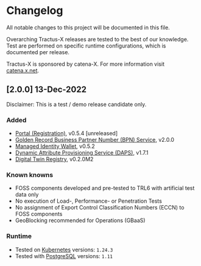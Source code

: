 # Changelog

All notable changes to this project will be documented in this file.

Overarching Tractus-X releases are tested to the best of our knowledge. Test are performed on specific runtime
configurations, which is documented per release.

Tractus-X is sponsored by catena-X. For more information visit [catena.x.net](https://catena-x.net/).

## [2.0.0] 13-Dec-2022

Disclaimer: This is a test / demo release candidate only. 

### Added
- [Portal (Registration)](https://github.com/eclipse-tractusx/portal-frontend-registration), v0.5.4 [unreleased]
- [Golden Record Business Partner Number (BPN) Service](https://github.com/eclipse-tractusx/bpdm), v2.0.0
- [Managed Identity Wallet](https://github.com/eclipse-tractusx/managed-identity-wallets), v0.5.2
- [Dynamic Attribute Provisioning Service (DAPS)](https://github.com/eclipse-tractusx/daps-helm-chart/), v1.7.1
- [Digital Twin Registry](https://github.com/eclipse-tractusx/sldt-digital-twin-registry), v0.2.0M2

### Known knowns
- FOSS components developed and pre-tested to TRL6 with artificial test data only
- No execution of Load-, Performance- or Penetration Tests
- No assignment of Export Control Classification Numbers (ECCN) to FOSS components
- GeoBlocking recommended for Operations (GBaaS)

### Runtime

- Tested on [Kubernetes](https://en.wikipedia.org/wiki/Kubernetes) versions: `1.24.3`
- Tested with [PostgreSQL](https://en.wikipedia.org/wiki/PostgreSQL) versions: `1.11`
